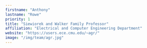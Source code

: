 ```yaml
---
firstname: "Anthony"
lastname: "Rowe"
priority: 1 
title: "Siewiorek and Walker Family Professor"
affiliation: "Electrical and Computer Engineering Department"
website: "https://users.ece.cmu.edu/~agr/"
image: "/img/team/agr.jpg"
---
```

